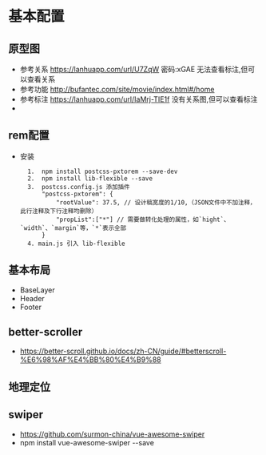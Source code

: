 # 基本配置
## 原型图
+ 参考关系 https://lanhuapp.com/url/U7ZqW  密码:xGAE  无法查看标注,但可以查看关系
+ 参考功能  http://bufantec.com/site/movie/index.html#/home
+ 参考标注 https://lanhuapp.com/url/IaMrj-TIE1f  没有关系图,但可以查看标注
+ 
## rem配置
+ 安装
  ```   
    1.  npm install postcss-pxtorem --save-dev
    2.  npm install lib-flexible --save
    3.  postcss.config.js 添加插件
        "postcss-pxtorem": {
            "rootValue": 37.5, // 设计稿宽度的1/10,（JSON文件中不加注释，此行注释及下行注释均删除）
            "propList":["*"] // 需要做转化处理的属性，如`hight`、`width`、`margin`等，`*`表示全部
        }
    4. main.js 引入 lib-flexible

  ```
## 基本布局
+ BaseLayer
+ Header
+ Footer

## better-scroller
+ https://better-scroll.github.io/docs/zh-CN/guide/#betterscroll-%E6%98%AF%E4%BB%80%E4%B9%88
## 地理定位


## swiper
+ https://github.com/surmon-china/vue-awesome-swiper
+ npm install vue-awesome-swiper --save
